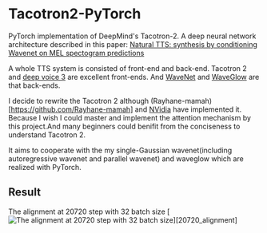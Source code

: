 # Tacotron2-PyTorch
PyTorch implementation of DeepMind's Tacotron-2. A deep neural network architecture described in this paper: [Natural TTS: synthesis by conditioning Wavenet on MEL spectogram predictions](https://arxiv.org/pdf/1712.05884.pdf)  

A whole TTS system is consisted of front-end and back-end. Tacotron 2 and [deep voice 3](https://arxiv.org/abs/1710.07654) are excellent front-ends. And [WaveNet](https://arxiv.org/abs/1609.03499) and [WaveGlow](https://arxiv.org/abs/1811.00002) are that back-ends.

I decide to rewrite the Tacotron 2 although (Rayhane-mamah)[https://github.com/Rayhane-mamah] and [NVidia](https://github.com/NVIDIA/) have implemented it. Because I wish I could master and implement the attention mechanism by this project.And many beginners could benifit from the conciseness to understand Tacotron 2.

It aims to cooperate with the my single-Gaussian wavenet(including autoregressive wavenet and parallel wavenet) and waveglow
which are realized with PyTorch.

## Result
The alignment at 20720 step with 32 batch size
[![](/images/20720_alignment.png "The alignment at 20720 step with 32 batch size")][20720_alignment]

